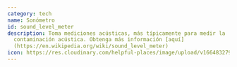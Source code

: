 ```yaml
---
category: tech
name: Sonómetro
id: sound_level_meter
description: Toma mediciones acústicas, más típicamente para medir la
  contaminación acústica. Obtenga más información [aquí]
  (https://en.wikipedia.org/wiki/sound_level_meter)
icon: https://res.cloudinary.com/helpful-places/image/upload/v1664832797/dtpr-icons/tech/sound_hgifcz.svg
---
```

